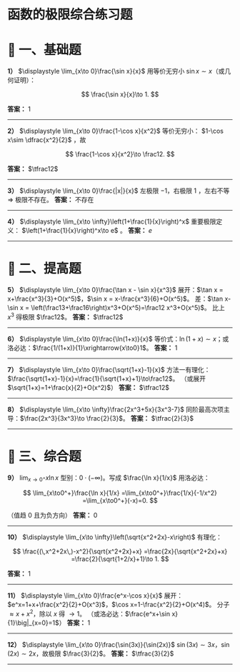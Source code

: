 # 函数的极限综合练习题

# 🌱 一、基础题

**1）** $\displaystyle \lim_{x\to 0}\frac{\sin x}{x}$
用等价无穷小 $\sin x\sim x$（或几何证明）：

$$
\frac{\sin x}{x}\to 1.
$$

**答案：** $1$

---

**2）** $\displaystyle \lim_{x\to 0}\frac{1-\cos x}{x^2}$
等价无穷小： $1-\cos x\sim \dfrac{x^2}{2}$ ，故

$$
\frac{1-\cos x}{x^2}\to \frac12.
$$

**答案：** $\tfrac12$

---

**3）** $\displaystyle \lim_{x\to 0}\frac{|x|}{x}$
左极限 $-1$，右极限 $1$ ，左右不等 ⇒ 极限不存在。
**答案：** 不存在

---

**4）** $\displaystyle \lim_{x\to \infty}\left(1+\frac{1}{x}\right)^x$
重要极限定义： $\left(1+\frac{1}{x}\right)^x\to e$ 。
**答案：** $e$

---

# 🌿 二、提高题

**5）** $\displaystyle \lim_{x\to 0}\frac{\tan x - \sin x}{x^3}$
展开：$\tan x = x+\frac{x^3}{3}+O(x^5)$，$\sin x = x-\frac{x^3}{6}+O(x^5)$。
差：$\tan x-\sin x = \left(\frac13+\frac16\right)x^3+O(x^5)=\frac12 x^3+O(x^5)$。
比上 $x^3$ 得极限 $\frac12$。
**答案：** $\tfrac12$

---

**6）** $\displaystyle \lim_{x\to 0}\frac{\ln(1+x)}{x}$
等价式：$\ln(1+x)\sim x$；或洛必达：$\frac{1/(1+x)}{1}\xrightarrow{x\to0}1$。
**答案：** $1$

---

**7）** $\displaystyle \lim_{x\to 0}\frac{\sqrt{1+x}-1}{x}$
方法一有理化：$\frac{\sqrt{1+x}-1}{x}=\frac{1}{\sqrt{1+x}+1}\to\frac12$。
（或展开 $\sqrt{1+x}=1+\frac{x}{2}+O(x^2)$）
**答案：** $\tfrac12$

---

**8）** $\displaystyle \lim_{x\to \infty}\frac{2x^3+5x}{3x^3-7}$
同阶最高次项主导：$\frac{2x^3}{3x^3}\to \frac{2}{3}$。
**答案：** $\tfrac{2}{3}$

---

# 🌳 三、综合题

**9）** $\displaystyle \lim_{x\to 0^+} x\ln x$
型别：$0\cdot(-\infty)$。写成 $\frac{\ln x}{1/x}$ 用洛必达：

$$
\lim_{x\to0^+}\frac{\ln x}{1/x}
=\lim_{x\to0^+}\frac{1/x}{-1/x^2}
=\lim_{x\to0^+}(-x)=0.
$$

（值趋 0 且为负方向）
**答案：** $0$

---

**10）** $\displaystyle \lim_{x\to \infty}\left(\sqrt{x^2+2x}-x\right)$
有理化：

$$
\frac{(\,x^2+2x\,)-x^2}{\sqrt{x^2+2x}+x}
=\frac{2x}{\sqrt{x^2+2x}+x}
=\frac{2}{\sqrt{1+2/x}+1}\to 1.
$$

**答案：** $1$

---

**11）** $\displaystyle \lim_{x\to 0}\frac{e^x-\cos x}{x}$
展开：$e^x=1+x+\frac{x^2}{2}+O(x^3)$，$\cos x=1-\frac{x^2}{2}+O(x^4)$。
分子 $\approx x+x^2$，除以 $x$ 得 $\to 1$。
（或洛必达：$\frac{e^x+\sin x}{1}\big|_{x=0}=1$）
**答案：** $1$

---

**12）** $\displaystyle \lim_{x\to 0}\frac{\sin(3x)}{\sin(2x)}$
$\sin(3x)\sim 3x$，$\sin(2x)\sim 2x$，故极限 $\frac{3}{2}$。
**答案：** $\tfrac{3}{2}$

---

